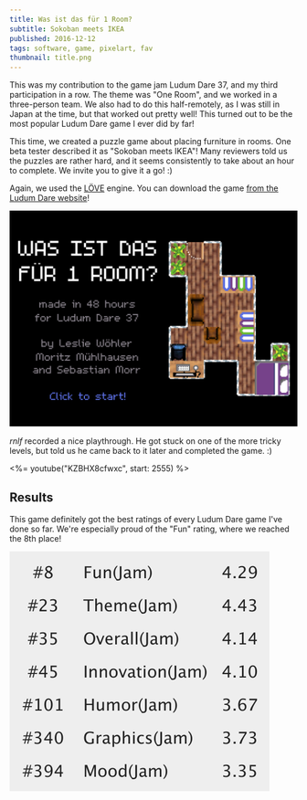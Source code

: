```yaml
---
title: Was ist das für 1 Room?
subtitle: Sokoban meets IKEA
published: 2016-12-12
tags: software, game, pixelart, fav
thumbnail: title.png
---
```


This was my contribution to the game jam Ludum Dare 37, and my third participation in a row. The theme was "One Room", and we worked in a three-person team. We also had to do this half-remotely, as I was still in Japan at the time, but that worked out pretty well! This turned out to be the most popular Ludum Dare game I ever did by far!

This time, we created a puzzle game about placing furniture in rooms. One beta tester described it as "Sokoban meets IKEA"! Many reviewers told us the puzzles are rather hard, and it seems consistently to take about an hour to complete. We invite you to give it a go! :)

Again, we used the [LÖVE](https://love2d.org/) engine. You can download the game [from the Ludum Dare website](http://ludumdare.com/compo/ludum-dare-37/?action=preview&uid=64665)!

[![Screenshot of "Was ist das für 1 Room?"](title.png)](http://ludumdare.com/compo/ludum-dare-37/?action=preview&uid=64665)

*rnlf* recorded a nice playthrough. He got stuck on one of the more tricky levels, but told us he came back to it later and completed the game. :)

<%= youtube("KZBHX8cfwxc", start: 2555) %>

## Results

This game definitely got the best ratings of every Ludum Dare game I've done so far. We're especially proud of the "Fun" rating, where we reached the 8th place!

![](results.png)
